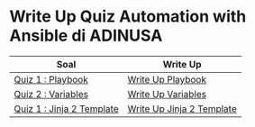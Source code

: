 # Write Up Quiz Automation with Ansible di ADINUSA

| Soal         | Write Up                                                                                                                                                                                                                                                                                              | 
| ------------------- | ---------------------------------------------------------------------------------------------------------------------------------------------------------------------------------------------------------------------------------------------------------------------------------------------------- |
| [Quiz 1 : Playbook](https://github.com/aceptriana/WriteUp-Automation-with-Ansible/blob/main/quiz-1/soal.md)     | [Write Up Playbook](https://github.com/aceptriana/WriteUp-Automation-with-Ansible/blob/main/quiz-1/write-up)  | 
| [Quiz 2 : Variables](https://github.com/aceptriana/WriteUp-Automation-with-Ansible/blob/main/quiz-2/soal.md)     | [Write Up Variables](https://github.com/aceptriana/WriteUp-Automation-with-Ansible/blob/main/quiz-2/write-up) |
| [Quiz 1 : Jinja 2 Template](https://github.com/aceptriana/WriteUp-Automation-with-Ansible/blob/main/quiz-3/soal.md)     | [Write Up Jinja 2 Template](https://github.com/aceptriana/WriteUp-Automation-with-Ansible/blob/main/quiz-3/write-up)  |

